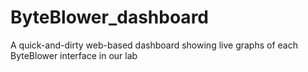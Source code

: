 # ByteBlower_dashboard
A quick-and-dirty web-based dashboard showing live graphs of each ByteBlower interface in our lab
